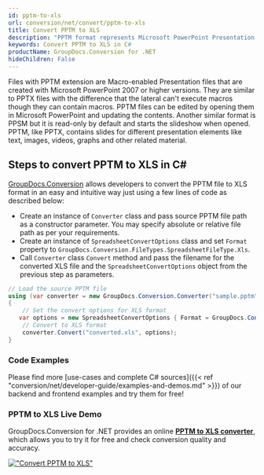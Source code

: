 ```yaml
---
id: pptm-to-xls
url: conversion/net/convert/pptm-to-xls
title: Convert PPTM to XLS
description: "PPTM format represents Microsoft PowerPoint Presentation with .pptm extension. Learn how to convert PPTM to XLS file programmatically in C# language using GroupDocs.Conversion for .NET library."
keywords: Convert PPTM to XLS in C#
productName: GroupDocs.Conversion for .NET
hideChildren: False
---
```


Files with PPTM extension are Macro-enabled Presentation files that are created with Microsoft PowerPoint 2007 or higher versions. They are similar to PPTX files with the difference that the lateral can't execute macros though they can contain macros. PPTM files can be edited by opening them in Microsoft PowerPoint and updating the contents. Another similar format is PPSM but it is read-only by default and starts the slideshow when opened. PPTM, like PPTX, contains slides for different presentation elements like text, images, videos, graphs and other related material.

## Steps to convert PPTM to XLS in C#

[GroupDocs.Conversion](https://products.groupdocs.com/conversion/net) allows developers to convert the PPTM file to XLS format in an easy and intuitive way just using a few lines of code as described below:

* Create an instance of `Converter` class and pass source PPTM file path as a constructor parameter. You may specify absolute or relative file path as per your requirements. 
* Create an instance of `SpreadsheetConvertOptions` class and set `Format` property to `GroupDocs.Conversion.FileTypes.SpreadsheetFileType.Xls`.
* Call `Converter` class `Convert` method and pass the filename for the converted XLS file and the `SpreadsheetConvertOptions` object from the previous step as parameters.

```csharp
// Load the source PPTM file
using (var converter = new GroupDocs.Conversion.Converter("sample.pptm"))
{
    // Set the convert options for XLS format
   var options = new SpreadsheetConvertOptions { Format = GroupDocs.Conversion.FileTypes.SpreadsheetFileType.Xls };
    // Convert to XLS format
    converter.Convert("converted.xls", options);
}
```

### Code Examples

Please find more [use-cases and complete C# sources]({{< ref "conversion/net/developer-guide/examples-and-demos.md" >}}) of our backend and frontend examples and try them for free!

### PPTM to XLS Live Demo

GroupDocs.Conversion for .NET provides an online [**PPTM to XLS converter**](https://products.groupdocs.app/conversion/pptm-to-xls), which allows you to try it for free and check conversion quality and accuracy.

[!["Convert PPTM to XLS"](conversion/net/images/convert-to-xls/convert-pptm-to-xls.png)](https://products.groupdocs.app/conversion/pptm-to-xls)